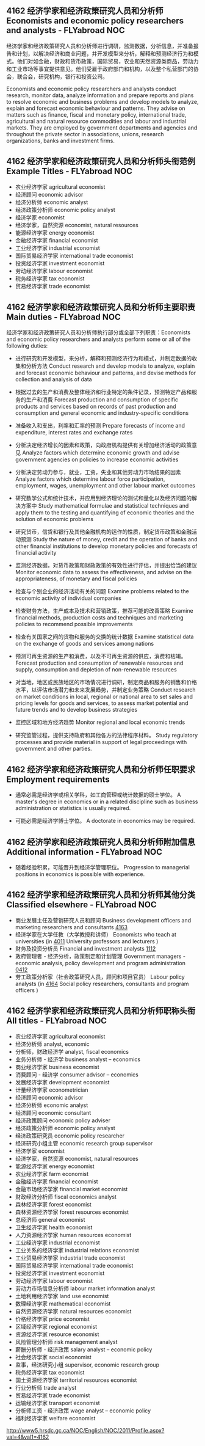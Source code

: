 ## 4162 经济学家和经济政策研究人员和分析师 Economists and economic policy researchers and analysts - FLYabroad NOC

经济学家和经济政策研究人员和分析师进行调研，监测数据，分析信息，并准备报告和计划，以解决经济和商业问题，并开发模型来分析，解释和预测经济行为和模式。他们对如金融，财政和货币政策，国际贸易，农业和天然资源类商品，劳动力和工业市场等事宜提供意见。他们受雇于政府部门和机构，以及整个私营部门的协会，联合会，研究机构，银行和投资公司。

Economists and economic policy researchers and analysts conduct research, monitor data, analyze information and prepare reports and plans to resolve economic and business problems and develop models to analyze, explain and forecast economic behaviour and patterns. They advise on matters such as finance, fiscal and monetary policy, international trade, agricultural and natural resource commodities and labour and industrial markets. They are employed by government departments and agencies and throughout the private sector in associations, unions, research organizations, banks and investment firms.

## 4162 经济学家和经济政策研究人员和分析师头衔范例 Example Titles - FLYabroad NOC

* 农业经济学家 agricultural economist
* 经济顾问 economic advisor
* 经济分析师 economic analyst
* 经济政策分析师 economic policy analyst
* 经济学家 economist
* 经济学家，自然资源 economist, natural resources
* 能源经济学家 energy economist
* 金融经济学家 financial economist
* 工业经济学家 industrial economist
* 国际贸易经济学家 international trade economist
* 投资经济学家 investment economist
* 劳动经济学家 labour economist
* 税务经济学家 tax economist
* 贸易经济学家 trade economist

## 4162 经济学家和经济政策研究人员和分析师主要职责 Main duties - FLYabroad NOC

经济学家和经济政策研究人员和分析师执行部分或全部下列职责：Economists and economic policy researchers and analysts perform some or all of the following duties:

* 进行研究和开发模型，来分析，解释和预测经济行为和模式，并制定数据的收集和分析方法
Conduct research and develop models to analyze, explain and forecast economic behaviour and patterns, and devise methods for collection and analysis of data

* 根据过去的生产和消费及整体经济和行业特定的条件记录，预测特定产品和服务的生产和消费
Forecast production and consumption of specific products and services based on records of past production and consumption and general economic and industry-specific conditions

* 准备收入和支出，利率和汇率的预测
Prepare forecasts of income and expenditure, interest rates and exchange rates

* 分析决定经济增长的因素和政策，向政府机构提供有关增加经济活动的政策意见
Analyze factors which determine economic growth and advise government agencies on policies to increase economic activities

* 分析决定劳动力参与，就业，工资，失业和其他劳动力市场结果的因素
Analyze factors which determine labour force participation, employment, wages, unemployment and other labour market outcomes

* 研究数学公式和统计技术，并应用到经济理论的测试和量化以及经济问题的解决方案中
Study mathematical formulae and statistical techniques and apply them to the testing and quantifying of economic theories and the solution of economic problems

* 研究货币，信贷和银行及其他金融机构的运作的性质，制定货币政策和金融活动预测
Study the nature of money, credit and the operation of banks and other financial institutions to develop monetary policies and forecasts of financial activity

* 监测经济数据，对货币政策和财政政策的有效性进行评估，并提出恰当的建议
Monitor economic data to assess the effectiveness, and advise on the appropriateness, of monetary and fiscal policies

* 检查与个别企业的经济活动有关的问题
Examine problems related to the economic activity of individual companies

* 检查财务方法，生产成本及技术和营销政策，推荐可能的改善策略
Examine financial methods, production costs and techniques and marketing policies to recommend possible improvements

* 检查有关国家之间的货物和服务的交换的统计数据
Examine statistical data on the exchange of goods and services among nations

* 预测可再生资源的生产和消费，以及不可再生资源的供应，消费和枯竭。
Forecast production and consumption of renewable resources and supply, consumption and depletion of non-renewable resources

* 对当地，地区或民族地区的市场情况进行调研，制定商品和服务的销售和价格水平，以评估市场潜力和未来发展趋势，并制定业务策略
Conduct research on market conditions in local, regional or national area to set sales and pricing levels for goods and services, to assess market potential and future trends and to develop business strategies

* 监控区域和地方经济趋势
Monitor regional and local economic trends

* 研究监管过程，提供支持政府和其他各方的法律程序材料。
Study regulatory processes and provide material in support of legal proceedings with government and other parties.

## 4162 经济学家和经济政策研究人员和分析师任职要求 Employment requirements

* 通常必需是经济学或相关学科，如工商管理或统计数据的硕士学位。
A master's degree in economics or in a related discipline such as business administration or statistics is usually required.

* 可能必需是经济学博士学位。
A doctorate in economics may be required.

## 4162 经济学家和经济政策研究人员和分析师附加信息 Additional information - FLYabroad NOC

* 随着经验积累，可能晋升到经济学管理职位。
Progression to managerial positions in economics is possible with experience.

## 4162 经济学家和经济政策研究人员和分析师其他分类 Classified elsewhere - FLYabroad NOC

* 商业发展主任及营销研究人员和顾问 Business development officers and marketing researchers and consultants [4163](4163)
* 经济学家在大学任教（大学教授和讲师） Economists who teach at universities (in [4011](4011) University professors and lecturers )
* 财务及投资分析员 Financial and investment analysts [1112](1112)
* 政府管理者 - 经济分析，政策制定和计划管理 Government managers - economic analysis, policy development and program administration [0412](0412)
* 劳工政策分析家（社会政策研究人员，顾问和项目官员） Labour policy analysts (in [4164](4164) Social policy researchers, consultants and program officers )

## 4162 经济学家和经济政策研究人员和分析师职称头衔 All titles - FLYabroad NOC

* 农业经济学家 agricultural economist
* 经济分析师 analyst, economic
* 分析师，财政经济学 analyst, fiscal economics
* 业务分析师 - 经济学 business analyst – economics
* 商业经济学家 business economist
* 消费顾问 - 经济学 consumer advisor – economics
* 发展经济学家 development economist
* 计量经济学家 econometrician
* 经济顾问 economic advisor
* 经济分析师 economic analyst
* 经济顾问 economic consultant
* 经济政策顾问 economic policy adviser
* 经济政策分析师 economic policy analyst
* 经济政策研究员 economic policy researcher
* 经济研究小组主管 economic research group supervisor
* 经济学家 economist
* 经济学家，自然资源 economist, natural resources
* 能源经济学家 energy economist
* 农业经济学家 farm economist
* 金融经济学家 financial economist
* 金融市场经济学家 financial market economist
* 财政经济分析师 fiscal economics analyst
* 森林经济学家 forest economist
* 森林资源经济学家 forest resources economist
* 总经济师 general economist
* 卫生经济学家 health economist
* 人力资源经济学家 human resources economist
* 工业经济学家 industrial economist
* 工业关系的经济学家 industrial relations economist
* 工业贸易经济学家 industrial trade economist
* 国际贸易经济学家 international trade economist
* 投资经济学家 investment economist
* 劳动经济学家 labour economist
* 劳动力市场信息分析师 labour market information analyst
* 土地利用经济学家 land use economist
* 数理经济学家 mathematical economist
* 自然资源经济学家 natural resources economist
* 价格经济学家 price economist
* 区域经济学家 regional economist
* 资源经济学家 resource economist
* 风险管理分析师 risk management analyst
* 薪酬分析师 - 经济政策 salary analyst – economic policy
* 社会经济学家 social economist
* 监事，经济研究小组 supervisor, economic research group
* 税务经济学家 tax economist
* 国土资源经济学家 territorial resources economist
* 行业分析师 trade analyst
* 贸易经济学家 trade economist
* 运输经济学家 transport economist
* 分析师工资 - 经济政策 wage analyst – economic policy
* 福利经济学家 welfare economist

http://www5.hrsdc.gc.ca/NOC/English/NOC/2011/Profile.aspx?val=4&val1=4162